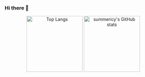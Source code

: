 ### Hi there 👋

<!--
**summericy/summericy** is a ✨ _special_ ✨ repository because its `README.md` (this file) appears on your GitHub profile.

Here are some ideas to get you started:

- 🔭 I’m currently working on ...
- 🌱 I’m currently learning ...
- 👯 I’m looking to collaborate on ...
- 🤔 I’m looking for help with ...
- 💬 Ask me about ...
- 📫 How to reach me: ...
- 😄 Pronouns: ...
- ⚡ Fun fact: ...
-->
<div align="center">
    <span style="display:inline-block;">
        <img src="https://github-readme-stats.vercel.app/api/top-langs/?username=summericy&layout=compact&theme=light" alt="Top Langs" height=180 style="border:0"/>
    </span>
    <span style="display:inline-block;">
        <img src="https://github-readme-stats.vercel.app/api?username=summericy&show_icons=true&theme=light" alt="summericy's GitHub stats" height=180/>
    </span>
</div>


